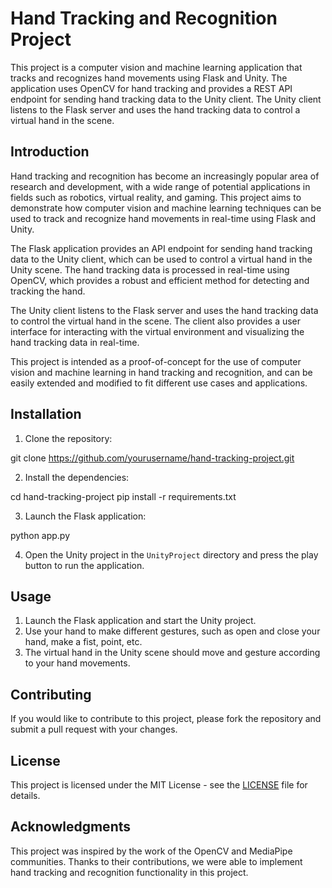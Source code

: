 # Hand Tracking and Recognition Project

This project is a computer vision and machine learning application that tracks and recognizes hand movements using Flask and Unity. The application uses OpenCV for hand tracking and provides a REST API endpoint for sending hand tracking data to the Unity client. The Unity client listens to the Flask server and uses the hand tracking data to control a virtual hand in the scene.

## Introduction

Hand tracking and recognition has become an increasingly popular area of research and development, with a wide range of potential applications in fields such as robotics, virtual reality, and gaming. This project aims to demonstrate how computer vision and machine learning techniques can be used to track and recognize hand movements in real-time using Flask and Unity.

The Flask application provides an API endpoint for sending hand tracking data to the Unity client, which can be used to control a virtual hand in the Unity scene. The hand tracking data is processed in real-time using OpenCV, which provides a robust and efficient method for detecting and tracking the hand.

The Unity client listens to the Flask server and uses the hand tracking data to control the virtual hand in the scene. The client also provides a user interface for interacting with the virtual environment and visualizing the hand tracking data in real-time.

This project is intended as a proof-of-concept for the use of computer vision and machine learning in hand tracking and recognition, and can be easily extended and modified to fit different use cases and applications.


## Installation

1. Clone the repository:

git clone https://github.com/yourusername/hand-tracking-project.git

2. Install the dependencies:

cd hand-tracking-project
pip install -r requirements.txt

3. Launch the Flask application:

python app.py

4. Open the Unity project in the `UnityProject` directory and press the play button to run the application.

## Usage

1. Launch the Flask application and start the Unity project.
2. Use your hand to make different gestures, such as open and close your hand, make a fist, point, etc.
3. The virtual hand in the Unity scene should move and gesture according to your hand movements.

## Contributing

If you would like to contribute to this project, please fork the repository and submit a pull request with your changes.

## License

This project is licensed under the MIT License - see the [LICENSE](LICENSE) file for details.

## Acknowledgments

This project was inspired by the work of the OpenCV and MediaPipe communities. Thanks to their contributions, we were able to implement hand tracking and recognition functionality in this project.

